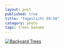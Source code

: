 ```yaml
---
layout: post
published: true
title: "Tageslicht 09:58"
category: photo
tags: trees baeume
---
```


[![Backyard Trees](http://31.media.tumblr.com/a4481ba5807b7e5f9703f17669febc63/tumblr_ne09mdJpOV1rive1ro1_500.jpg)](http://dr3wh0.tumblr.com/post/100911760659/tageslicht-09-58 "View on Tumblr")